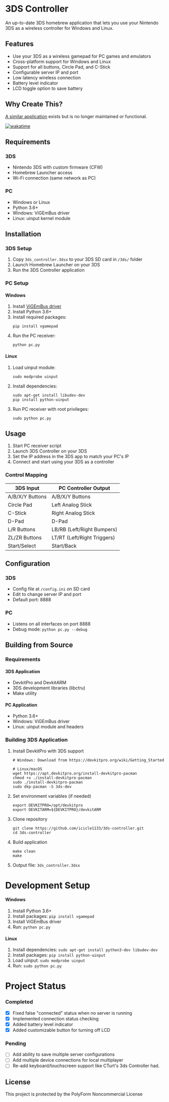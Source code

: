 # 3DS Controller
An up-to-date 3DS homebrew application that lets you use your Nintendo 3DS as a wireless controller for Windows and Linux.

## Features
- Use your 3DS as a wireless gamepad for PC games and emulators
- Cross-platform support for Windows and Linux
- Support for all buttons, Circle Pad, and C-Stick
- Configurable server IP and port
- Low latency wireless connection
- Battery level indicator
- LCD toggle option to save battery

## Why Create This?
[A similar application](https://github.com/CTurt/3DSController) exists but is no longer maintained or functional.

[![wakatime](https://wakatime.com/badge/user/5089f166-a996-455c-8cbe-f75a0e2076db.svg)](https://wakatime.com/@5089f166-a996-455c-8cbe-f75a0e2076db)

## Requirements

### 3DS
- Nintendo 3DS with custom firmware (CFW)
- Homebrew Launcher access
- Wi-Fi connection (same network as PC)

### PC
- Windows or Linux
- Python 3.6+
- Windows: ViGEmBus driver
- Linux: uinput kernel module

## Installation

### 3DS Setup
1. Copy `3ds_controller.3dsx` to your 3DS SD card in `/3ds/` folder
2. Launch Homebrew Launcher on your 3DS
3. Run the 3DS Controller application

### PC Setup

#### Windows
1. Install [ViGEmBus driver](https://github.com/ViGEm/ViGEmBus/releases)
2. Install Python 3.6+
3. Install required packages:
   ```
   pip install vgamepad
   ```
4. Run the PC receiver:
   ```
   python pc.py
   ```

#### Linux
1. Load uinput module:
   ```
   sudo modprobe uinput
   ```
2. Install dependencies:
   ```
   sudo apt-get install libudev-dev
   pip install python-uinput
   ```
3. Run PC receiver with root privileges:
   ```
   sudo python pc.py
   ```

## Usage
1. Start PC receiver script
2. Launch 3DS Controller on your 3DS
3. Set the IP address in the 3DS app to match your PC's IP
4. Connect and start using your 3DS as a controller

### Control Mapping

| 3DS Input | PC Controller Output |
|-----------|----------------------|
| A/B/X/Y Buttons | A/B/X/Y Buttons |
| Circle Pad | Left Analog Stick |
| C-Stick | Right Analog Stick |
| D-Pad | D-Pad |
| L/R Buttons | LB/RB (Left/Right Bumpers) |
| ZL/ZR Buttons | LT/RT (Left/Right Triggers) |
| Start/Select | Start/Back |

## Configuration

### 3DS
- Config file at `/config.ini` on SD card
- Edit to change server IP and port
- Default port: 8888

### PC
- Listens on all interfaces on port 8888
- Debug mode: `python pc.py --debug`

## Building from Source

### Requirements

#### 3DS Application
- DevkitPro and DevkitARM
- 3DS development libraries (libctru)
- Make utility

#### PC Application
- Python 3.6+
- Windows: ViGEmBus driver
- Linux: uinput module and headers

### Building 3DS Application

1. Install DevkitPro with 3DS support
   ```
   # Windows: Download from https://devkitpro.org/wiki/Getting_Started

   # Linux/macOS
   wget https://apt.devkitpro.org/install-devkitpro-pacman
   chmod +x ./install-devkitpro-pacman
   sudo ./install-devkitpro-pacman
   sudo dkp-pacman -S 3ds-dev
   ```

2. Set environment variables (if needed)
   ```
   export DEVKITPRO=/opt/devkitpro
   export DEVKITARM=${DEVKITPRO}/devkitARM
   ```

3. Clone repository
   ```
   git clone https://github.com/icicle1133/3ds-controller.git
   cd 3ds-controller
   ```

4. Build application
   ```
   make clean
   make
   ```

5. Output file: `3ds_controller.3dsx`

# Development Setup

#### Windows
1. Install Python 3.6+
2. Install packages: `pip install vgamepad`
3. Install ViGEmBus driver
4. Run: `python pc.py`

#### Linux
1. Install dependencies: `sudo apt-get install python3-dev libudev-dev`
2. Install packages: `pip install python-uinput`
3. Load uinput: `sudo modprobe uinput`
4. Run: `sudo python pc.py`

# Project Status

### Completed
- [x] Fixed false "connected" status when no server is running
- [x] Implemented connection status checking
- [x] Added battery level indicator
- [x] Added customizable button for turning off LCD

### Pending
- [ ] Add ability to save multiple server configurations
- [ ] Add multiple device connections for local multiplayer
- [ ] Re-add keyboard/touchscreen support like CTurt's 3ds Controller had.

## License
This project is protected by the PolyForm Noncommercial License